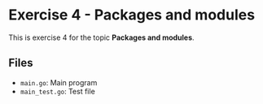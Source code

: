 # Exercise 4 - Packages and modules

This is exercise 4 for the topic **Packages and modules**.

## Files
- `main.go`: Main program
- `main_test.go`: Test file
